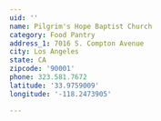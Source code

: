 ```yaml
---
uid: ''
name: Pilgrim's Hope Baptist Church
category: Food Pantry
address_1: 7016 S. Compton Avenue
city: Los Angeles
state: CA
zipcode: '90001'
phone: 323.581.7672
latitude: '33.9759009'
longitude: '-118.2473905'

---
```

